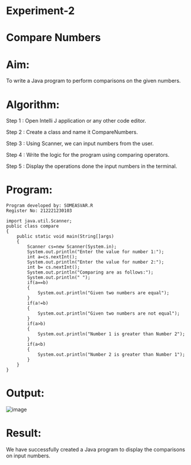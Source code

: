 # Experiment-2

# Compare Numbers

# Aim:
  To write a Java program to perform comparisons on the given numbers.
# Algorithm:
Step 1 : Open Intelli J application or any other code editor.

Step 2 : Create a class and name it CompareNumbers.

Step 3 : Using Scanner, we can input numbers from the user.

Step 4 : Write the logic for the program using comparing operators.

Step 5 : Display the operations done the input numbers in the terminal.

# Program:
```
Program developed by: SOMEASVAR.R
Register No: 212221230103
```
```
import java.util.Scanner;
public class compare
{
    public static void main(String[]args)
    {
        Scanner cs=new Scanner(System.in);
        System.out.println("Enter the value for number 1:");
        int a=cs.nextInt();
        System.out.println("Enter the value for number 2:");
        int b= cs.nextInt();
        System.out.println("Comparing are as follows:");
        System.out.println(" ");
        if(a==b)
        {
            System.out.println("Given two numbers are equal");
        }
        if(a!=b)
        {
            System.out.println("Given two numbers are not equal");
        }
        if(a>b)
        {
            System.out.println("Number 1 is greater than Number 2");
        }
        if(a<b)
        {
            System.out.println("Number 2 is greater than Number 1");
        }
    }
}

```
# Output:
![image](https://github.com/SOMEASVAR/compare/assets/93434149/8b1a316b-ed6d-455a-bb74-01f0edf34e53)


# Result:
  We have successfully created a Java program to display the comparisons on input numbers.
